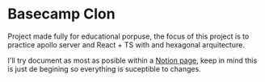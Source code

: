 # Basecamp Clon

Project made fully for educational porpuse, the focus of this project is to practice apollo server and React + TS with and hexagonal arquitecture.

I'll try document as most as posible within a [Notion page](https://cubic-challenge-1f6.notion.site/Basecamp-Clon-f177b1eb1b054bca8349c90e8e10d2b9), keep in mind this is just de begining so everything is suceptible to changes.